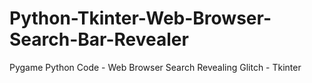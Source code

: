 # Python-Tkinter-Web-Browser-Search-Bar-Revealer
Pygame Python Code - Web Browser Search Revealing Glitch - Tkinter
